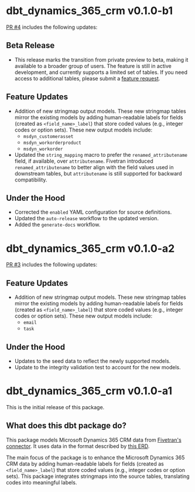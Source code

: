 # dbt_dynamics_365_crm v0.1.0-b1
[PR #4](https://github.com/fivetran/dbt_dynamics_365_crm/pull/4) includes the following updates:

## Beta Release
- This release marks the transition from private preview to beta, making it available to a broader group of users. The feature is still in active development, and currently supports a limited set of tables. If you need access to additional tables, please submit a [feature request](https://github.com/fivetran/dbt_dynamics_365_crm/issues/new/choose).

## Feature Updates
- Addition of new stringmap output models. These new stringmap tables mirror the existing models by adding human-readable labels for fields (created as `<field_name>_label`) that store coded values (e.g., integer codes or option sets). These new output models include:
    - `msdyn_customerasset`
    - `msdyn_workorderproduct`
    - `msdyn_workorder`
- Updated the `string_mapping` macro to prefer the `renamed_attributename` field, if available, over `attributename`. Fivetran introduced `renamed_attributename` to better align with the field values used in downstream tables, but `attributename` is still supported for backward compatibility.

## Under the Hood
- Corrected the `enabled` YAML configuration for source definitions.
- Updated the `auto-release` workflow to the updated version.
- Added the `generate-docs` workflow.

# dbt_dynamics_365_crm v0.1.0-a2

[PR #3](https://github.com/fivetran/dbt_dynamics_365_crm/pull/3) includes the following updates:

## Feature Updates
- Addition of new stringmap output models. These new stringmap tables mirror the existing models by adding human-readable labels for fields (created as `<field_name>_label`) that store coded values (e.g., integer codes or option sets). These new output models include:
    - `email`
    - `task`

## Under the Hood
- Updates to the seed data to reflect the newly supported models.
- Update to the integrity validation test to account for the new models.

# dbt_dynamics_365_crm v0.1.0-a1
This is the initial release of this package.

## What does this dbt package do?

This package models Microsoft Dynamics 365 CRM data from [Fivetran's connector](https://fivetran.com/docs/connectors/applications/microsoft-dynamics/dynamics365crm). It uses data in the format described by [this ERD](https://fivetran.com/docs/connectors/applications/microsoft-dynamics/dynamics365crm#schemainformation).

The main focus of the package is to enhance the Microsoft Dynamics 365 CRM data by adding human-readable labels for fields (created as `<field_name>_label`) that store coded values (e.g., integer codes or option sets). This package integrates stringmaps into the source tables, translating codes into meaningful labels.
